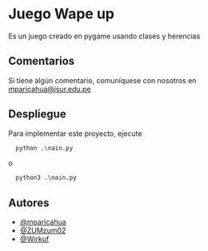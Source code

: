 
# Juego Wape up

Es un juego creado en pygame usando clases y herencias


## Comentarios

Si tiene algún comentario, comuníquese con nosotros en mparicahua@isur.edu.pe


## Despliegue

Para implementar este proyecto, ejecute

```bash
  python .\main.py
```
o
```bash
  python3 .\main.py
```

## Autores

- [@mparicahua](https://www.github.com/mparicahua)
- [@ZUMzum02](https://www.github.com/ZUMzum02)
- [@Wirkuf](https://www.github.com/Wirkuf)

